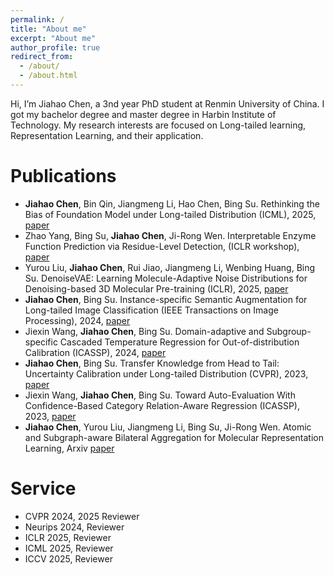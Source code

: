 ```yaml
---
permalink: /
title: "About me"
excerpt: "About me"
author_profile: true
redirect_from: 
  - /about/
  - /about.html
---
```


Hi, I’m Jiahao Chen, a 3nd year PhD student at Renmin University of China. I got my bachelor degree and master degree in Harbin Institute of Technology. My research interests are focused on Long-tailed learning, Representation Learning, and their application.

Publications 
======
- **Jiahao Chen**, Bin Qin, Jiangmeng Li, Hao Chen, Bing Su. Rethinking the Bias of Foundation Model under Long-tailed Distribution (ICML), 2025, [paper](https://arxiv.org/abs/2501.15955)
- Zhao Yang, Bing Su, **Jiahao Chen**, Ji-Rong Wen. Interpretable Enzyme Function Prediction via Residue-Level Detection, (ICLR workshop), [paper](https://openreview.net/forum?id=JCRUhub2bj&referrer=%5Bthe%20profile%20of%20Jiahao%20Chen%5D(%2Fprofile%3Fid%3D~Jiahao_Chen4))
- Yurou Liu, **Jiahao Chen**, Rui Jiao, Jiangmeng Li, Wenbing Huang, Bing Su. DenoiseVAE: Learning Molecule-Adaptive Noise Distributions for Denoising-based 3D Molecular Pre-training (ICLR), 2025, [paper](https://openreview.net/forum?id=ym7pr83XQr)
- **Jiahao Chen**, Bing Su. Instance-specific Semantic Augmentation for Long-tailed Image Classification (IEEE Transactions on Image Processing), 2024, [paper](https://ieeexplore.ieee.org/abstract/document/10480367)
- Jiexin Wang, **Jiahao Chen**, Bing Su. Domain-adaptive and Subgroup-specific Cascaded Temperature Regression for Out-of-distribution Calibration (ICASSP), 2024, [paper](https://arxiv.org/abs/2402.09204)
- **Jiahao Chen**, Bing Su. Transfer Knowledge from Head to Tail: Uncertainty Calibration under Long-tailed Distribution (CVPR), 2023, [paper](https://openaccess.thecvf.com/content/CVPR2023/papers/Chen_Transfer_Knowledge_From_Head_to_Tail_Uncertainty_Calibration_Under_Long-Tailed_CVPR_2023_paper.pdf)
- Jiexin Wang, **Jiahao Chen**, Bing Su. Toward Auto-Evaluation With Confidence-Based Category Relation-Aware Regression (ICASSP), 2023, [paper](https://arxiv.org/pdf/2304.08288.pdf)
- **Jiahao Chen**, Yurou Liu, Jiangmeng Li, Bing Su, Ji-Rong Wen. Atomic and Subgraph-aware Bilateral Aggregation for Molecular Representation Learning, Arxiv [paper](https://arxiv.org/pdf/2305.12618.pdf)

Service
======
- CVPR 2024, 2025 Reviewer
- Neurips 2024, Reviewer
- ICLR 2025, Reviewer
- ICML 2025, Reviewer
- ICCV 2025, Reviewer